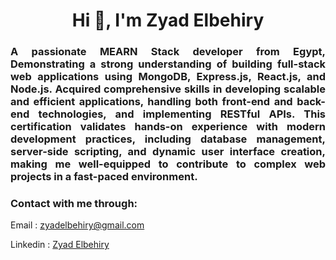 <h1 align="center">Hi 👋, I'm Zyad Elbehiry</h1>
<h3 align="justify">A passionate MEARN Stack developer from Egypt,
Demonstrating a strong understanding of building full-stack web applications using MongoDB, Express.js, React.js, and Node.js. Acquired comprehensive skills in developing scalable and efficient applications, handling both front-end and back-end technologies, and implementing RESTful APIs. This certification validates hands-on experience with modern development practices, including database management, server-side scripting, and dynamic user interface creation, making me well-equipped to contribute to complex web projects in a fast-paced environment.
</h3>

<h3 align="left">Contact with me through:</h3>
  <p>Email : <a href="zyadelbehiry@gmail.com">zyadelbehiry@gmail.com </a></p>
  
  <p>Linkedin : <a href="https://www.linkedin.com/in/zyad-elbehiry-805189228/">Zyad Elbehiry</a></p>
  

